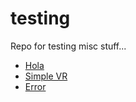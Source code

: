# testing
Repo for testing misc stuff...

* [Hola](hola.html)
* [Simple VR](simplevr.html)
* [Error](gravity.html)
